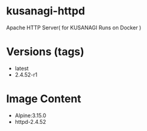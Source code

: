 # kusanagi-httpd

Apache HTTP Server( for KUSANAGI Runs on Docker )

# Versions (tags)

- latest
- 2.4.52-r1

# Image Content

- Alpine:3.15.0
- httpd-2.4.52

